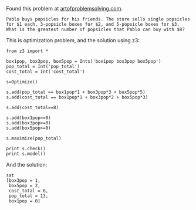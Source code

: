 Found this problem at [artofproblemsolving.com](http://artofproblemsolving.com/wiki/index.php?title=2017_AMC_12A_Problems/Problem_1).

	Pablo buys popsicles for his friends. The store sells single popsicles for $1 each, 3-popsicle boxes for $2, and 5-popsicle boxes for $3. What is the greatest number of popsicles that Pablo can buy with $8? 

This is optimization problem, and the solution using z3:

	from z3 import *

	box1pop, box3pop, box5pop = Ints('box1pop box3pop box5pop')
	pop_total = Int('pop_total')
	cost_total = Int('cost_total')

	s=Optimize()

	s.add(pop_total == box1pop*1 + box3pop*3 + box5pop*5)
	s.add(cost_total == box1pop*1 + box3pop*2 + box5pop*3)

	s.add(cost_total==8)

	s.add(box1pop>=0)
	s.add(box3pop>=0)
	s.add(box5pop>=0)

	s.maximize(pop_total)

	print s.check()
	print s.model()

And the solution:

	sat
	[box3pop = 1,
	 box5pop = 2,
	 cost_total = 8,
	 pop_total = 13,
	 box1pop = 0]

